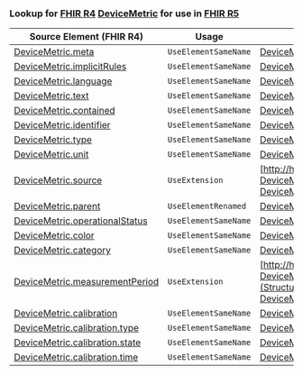 ### Lookup for [FHIR R4](https://hl7.org/fhir/R4/) [DeviceMetric](https://hl7.org/fhir/R4/DeviceMetric.html) for use in [FHIR R5](https://hl7.org/fhir/R5/)

| Source Element (FHIR R4) | Usage | Target |
| -------------- | ----- | ------ |
| [DeviceMetric.meta](https://hl7.org/fhir/R4/DeviceMetric.html#resource) | `UseElementSameName` | [DeviceMetric.meta](https://hl7.org/fhir/R5/DeviceMetric.html#resource) |
| [DeviceMetric.implicitRules](https://hl7.org/fhir/R4/DeviceMetric.html#resource) | `UseElementSameName` | [DeviceMetric.implicitRules](https://hl7.org/fhir/R5/DeviceMetric.html#resource) |
| [DeviceMetric.language](https://hl7.org/fhir/R4/DeviceMetric.html#resource) | `UseElementSameName` | [DeviceMetric.language](https://hl7.org/fhir/R5/DeviceMetric.html#resource) |
| [DeviceMetric.text](https://hl7.org/fhir/R4/DeviceMetric.html#resource) | `UseElementSameName` | [DeviceMetric.text](https://hl7.org/fhir/R5/DeviceMetric.html#resource) |
| [DeviceMetric.contained](https://hl7.org/fhir/R4/DeviceMetric.html#resource) | `UseElementSameName` | [DeviceMetric.contained](https://hl7.org/fhir/R5/DeviceMetric.html#resource) |
| [DeviceMetric.identifier](https://hl7.org/fhir/R4/DeviceMetric.html#resource) | `UseElementSameName` | [DeviceMetric.identifier](https://hl7.org/fhir/R5/DeviceMetric.html#resource) |
| [DeviceMetric.type](https://hl7.org/fhir/R4/DeviceMetric.html#resource) | `UseElementSameName` | [DeviceMetric.type](https://hl7.org/fhir/R5/DeviceMetric.html#resource) |
| [DeviceMetric.unit](https://hl7.org/fhir/R4/DeviceMetric.html#resource) | `UseElementSameName` | [DeviceMetric.unit](https://hl7.org/fhir/R5/DeviceMetric.html#resource) |
| [DeviceMetric.source](https://hl7.org/fhir/R4/DeviceMetric.html#resource) | `UseExtension` | [http://hl7.org/fhir/4.0/StructureDefinition/extension-DeviceMetric.source](StructureDefinition-ext-R4-DeviceMetric.source.html) |
| [DeviceMetric.parent](https://hl7.org/fhir/R4/DeviceMetric.html#resource) | `UseElementRenamed` | [DeviceMetric.device](https://hl7.org/fhir/R5/DeviceMetric.html#resource) |
| [DeviceMetric.operationalStatus](https://hl7.org/fhir/R4/DeviceMetric.html#resource) | `UseElementSameName` | [DeviceMetric.operationalStatus](https://hl7.org/fhir/R5/DeviceMetric.html#resource) |
| [DeviceMetric.color](https://hl7.org/fhir/R4/DeviceMetric.html#resource) | `UseElementSameName` | [DeviceMetric.color](https://hl7.org/fhir/R5/DeviceMetric.html#resource) |
| [DeviceMetric.category](https://hl7.org/fhir/R4/DeviceMetric.html#resource) | `UseElementSameName` | [DeviceMetric.category](https://hl7.org/fhir/R5/DeviceMetric.html#resource) |
| [DeviceMetric.measurementPeriod](https://hl7.org/fhir/R4/DeviceMetric.html#resource) | `UseExtension` | [http://hl7.org/fhir/4.0/StructureDefinition/extension-DeviceMetric.measurementPeriod](StructureDefinition-ext-R4-DeviceMetric.measurementPeriod.html) |
| [DeviceMetric.calibration](https://hl7.org/fhir/R4/DeviceMetric.html#resource) | `UseElementSameName` | [DeviceMetric.calibration](https://hl7.org/fhir/R5/DeviceMetric.html#resource) |
| [DeviceMetric.calibration.type](https://hl7.org/fhir/R4/DeviceMetric.html#resource) | `UseElementSameName` | [DeviceMetric.calibration.type](https://hl7.org/fhir/R5/DeviceMetric.html#resource) |
| [DeviceMetric.calibration.state](https://hl7.org/fhir/R4/DeviceMetric.html#resource) | `UseElementSameName` | [DeviceMetric.calibration.state](https://hl7.org/fhir/R5/DeviceMetric.html#resource) |
| [DeviceMetric.calibration.time](https://hl7.org/fhir/R4/DeviceMetric.html#resource) | `UseElementSameName` | [DeviceMetric.calibration.time](https://hl7.org/fhir/R5/DeviceMetric.html#resource) |

